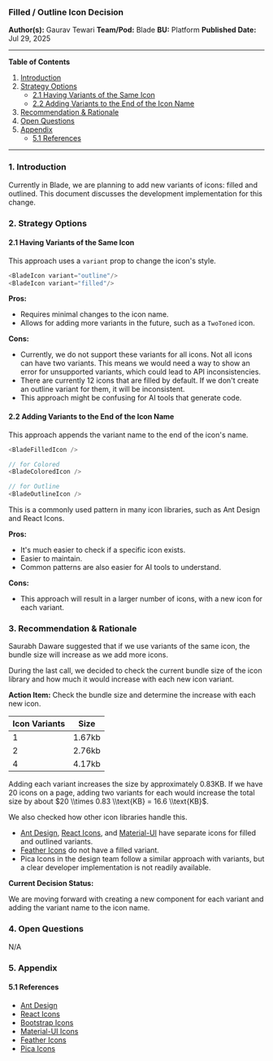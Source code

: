 ### Filled / Outline Icon Decision

**Author(s):** Gaurav Tewari
**Team/Pod:** Blade
**BU:** Platform
**Published Date:** Jul 29, 2025

-----

**Table of Contents**

1.  [Introduction](#introduction)
2.  [Strategy Options](#strategy-options)
      * [2.1 Having Variants of the Same Icon](https://www.google.com/search?q=%2321-having-variants-of-the-same-icon)
      * [2.2 Adding Variants to the End of the Icon Name](https://www.google.com/search?q=%2322-adding-variants-at-the-last-of-icon-name)
3.  [Recommendation & Rationale](https://www.google.com/search?q=%233-recommendation--rationale)
4.  [Open Questions](https://www.google.com/search?q=%234-open-questions)
5.  [Appendix](https://www.google.com/search?q=%235-appendix)
      * [5.1 References](https://www.google.com/search?q=%2351-references)

-----

### 1\. Introduction

Currently in Blade, we are planning to add new variants of icons: filled and outlined. This document discusses the development implementation for this change.

### 2\. Strategy Options

#### 2.1 Having Variants of the Same Icon

This approach uses a `variant` prop to change the icon's style.

```javascript
<BladeIcon variant="outline"/>
<BladeIcon variant="filled"/>
```

**Pros:**

  * Requires minimal changes to the icon name.
  * Allows for adding more variants in the future, such as a `TwoToned` icon.

**Cons:**

  * Currently, we do not support these variants for all icons. Not all icons can have two variants. This means we would need a way to show an error for unsupported variants, which could lead to API inconsistencies.
  * There are currently 12 icons that are filled by default. If we don't create an outline variant for them, it will be inconsistent.
  * This approach might be confusing for AI tools that generate code.

#### 2.2 Adding Variants to the End of the Icon Name

This approach appends the variant name to the end of the icon's name.

```javascript
<BladeFilledIcon />

// for Colored
<BladeColoredIcon />

// for Outline
<BladeOutlineIcon />
```

This is a commonly used pattern in many icon libraries, such as Ant Design and React Icons.

**Pros:**

  * It's much easier to check if a specific icon exists.
  * Easier to maintain.
  * Common patterns are also easier for AI tools to understand.

**Cons:**

  * This approach will result in a larger number of icons, with a new icon for each variant.

### 3\. Recommendation & Rationale

Saurabh Daware suggested that if we use variants of the same icon, the bundle size will increase as we add more icons.

During the last call, we decided to check the current bundle size of the icon library and how much it would increase with each new icon variant.

**Action Item:**
Check the bundle size and determine the increase with each new icon.

| Icon Variants | Size |
|---------------|------|
| 1             | 1.67kb |
| 2             | 2.76kb |
| 4             | 4.17kb |

Adding each variant increases the size by approximately 0.83KB. If we have 20 icons on a page, adding two variants for each would increase the total size by about $20 \\times 0.83 \\text{KB} = 16.6 \\text{KB}$.

We also checked how other icon libraries handle this.

  * [Ant Design](https://ant.design/), [React Icons](https://react-icons.github.io/react-icons/), and [Material-UI](https://mui.com/material-ui/material-icons/) have separate icons for filled and outlined variants.
  * [Feather Icons](https://feathericons.com/) do not have a filled variant.
  * Pica Icons in the design team follow a similar approach with variants, but a clear developer implementation is not readily available.

**Current Decision Status:**

We are moving forward with creating a new component for each variant and adding the variant name to the icon name.

### 4\. Open Questions

N/A

### 5\. Appendix

#### 5.1 References

  * [Ant Design](https://ant.design/)
  * [React Icons](https://react-icons.github.io/react-icons/)
  * [Bootstrap Icons](https://icons.getbootstrap.com/)
  * [Material-UI Icons](https://mui.com/material-ui/material-icons/)
  * [Feather Icons](https://feathericons.com/)
  * [Pica Icons](https://pikaicons.com/)